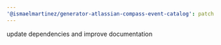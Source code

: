 ```yaml
---
'@ismaelmartinez/generator-atlassian-compass-event-catalog': patch
---
```


update dependencies and improve documentation
